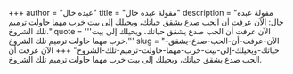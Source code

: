 +++
author = "عبده خال"
title = "مقولة عبده خال"
description = "مقولة عبده خال: الآن عرفت أن الحب صدع يشقق حياتك، ويحيلك إلى بيت خرب مهما حاولت ترميم تلك الشروخ."
quote = '''الآن عرفت أن الحب صدع يشقق حياتك، ويحيلك إلى بيت خرب مهما حاولت ترميم تلك الشروخ.'''
slug = "الآن-عرفت-أن-الحب-صدع-يشقق-حياتك-ويحيلك-إلى-بيت-خرب-مهما-حاولت-ترميم-تلك-الشروخ"
+++
الآن عرفت أن الحب صدع يشقق حياتك، ويحيلك إلى بيت خرب مهما حاولت ترميم تلك الشروخ.
